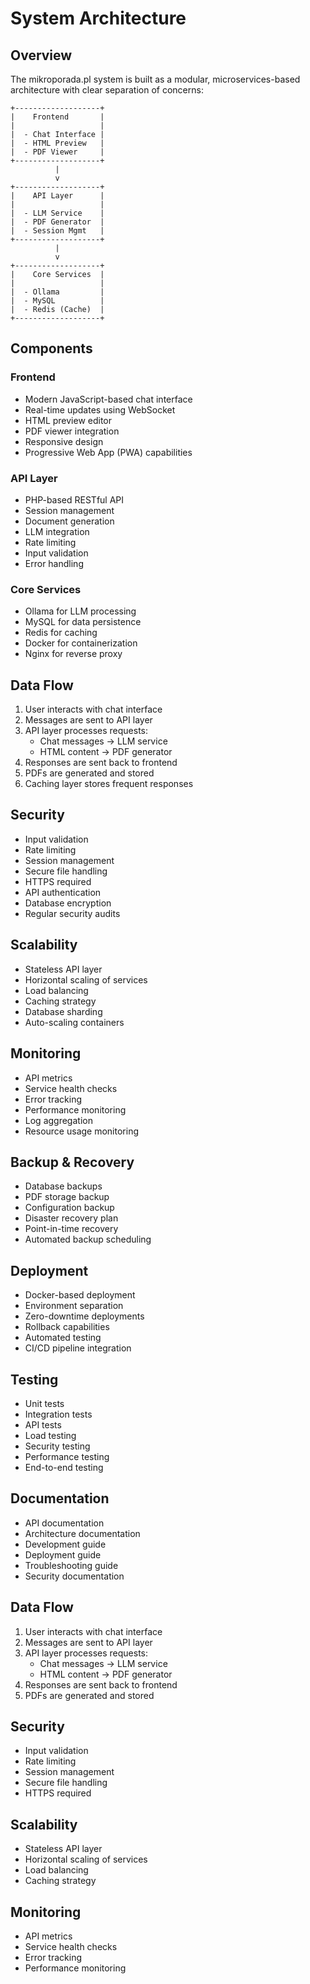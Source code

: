 # System Architecture

## Overview

The mikroporada.pl system is built as a modular, microservices-based architecture with clear separation of concerns:

```
+-------------------+
|    Frontend       |
|                   |
|  - Chat Interface |
|  - HTML Preview   |
|  - PDF Viewer     |
+-------------------+
          |
          v
+-------------------+
|    API Layer      |
|                   |
|  - LLM Service    |
|  - PDF Generator  |
|  - Session Mgmt   |
+-------------------+
          |
          v
+-------------------+
|    Core Services  |
|                   |
|  - Ollama         |
|  - MySQL          |
|  - Redis (Cache)  |
+-------------------+
```

## Components

### Frontend
- Modern JavaScript-based chat interface
- Real-time updates using WebSocket
- HTML preview editor
- PDF viewer integration
- Responsive design
- Progressive Web App (PWA) capabilities

### API Layer
- PHP-based RESTful API
- Session management
- Document generation
- LLM integration
- Rate limiting
- Input validation
- Error handling

### Core Services
- Ollama for LLM processing
- MySQL for data persistence
- Redis for caching
- Docker for containerization
- Nginx for reverse proxy

## Data Flow

1. User interacts with chat interface
2. Messages are sent to API layer
3. API layer processes requests:
   - Chat messages → LLM service
   - HTML content → PDF generator
4. Responses are sent back to frontend
5. PDFs are generated and stored
6. Caching layer stores frequent responses

## Security

- Input validation
- Rate limiting
- Session management
- Secure file handling
- HTTPS required
- API authentication
- Database encryption
- Regular security audits

## Scalability

- Stateless API layer
- Horizontal scaling of services
- Load balancing
- Caching strategy
- Database sharding
- Auto-scaling containers

## Monitoring

- API metrics
- Service health checks
- Error tracking
- Performance monitoring
- Log aggregation
- Resource usage monitoring

## Backup & Recovery

- Database backups
- PDF storage backup
- Configuration backup
- Disaster recovery plan
- Point-in-time recovery
- Automated backup scheduling

## Deployment

- Docker-based deployment
- Environment separation
- Zero-downtime deployments
- Rollback capabilities
- Automated testing
- CI/CD pipeline integration

## Testing

- Unit tests
- Integration tests
- API tests
- Load testing
- Security testing
- Performance testing
- End-to-end testing

## Documentation

- API documentation
- Architecture documentation
- Development guide
- Deployment guide
- Troubleshooting guide
- Security documentation

## Data Flow

1. User interacts with chat interface
2. Messages are sent to API layer
3. API layer processes requests:
   - Chat messages → LLM service
   - HTML content → PDF generator
4. Responses are sent back to frontend
5. PDFs are generated and stored

## Security

- Input validation
- Rate limiting
- Session management
- Secure file handling
- HTTPS required

## Scalability

- Stateless API layer
- Horizontal scaling of services
- Load balancing
- Caching strategy

## Monitoring

- API metrics
- Service health checks
- Error tracking
- Performance monitoring
